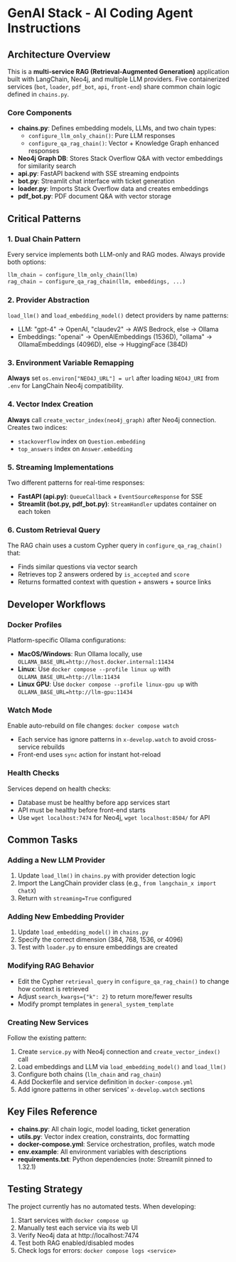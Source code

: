 # GenAI Stack - AI Coding Agent Instructions

## Architecture Overview

This is a **multi-service RAG (Retrieval-Augmented Generation)** application built with LangChain, Neo4j, and multiple LLM providers. Five containerized services (`bot`, `loader`, `pdf_bot`, `api`, `front-end`) share common chain logic defined in `chains.py`.

### Core Components
- **chains.py**: Defines embedding models, LLMs, and two chain types:
  - `configure_llm_only_chain()`: Pure LLM responses
  - `configure_qa_rag_chain()`: Vector + Knowledge Graph enhanced responses
- **Neo4j Graph DB**: Stores Stack Overflow Q&A with vector embeddings for similarity search
- **api.py**: FastAPI backend with SSE streaming endpoints
- **bot.py**: Streamlit chat interface with ticket generation
- **loader.py**: Imports Stack Overflow data and creates embeddings
- **pdf_bot.py**: PDF document Q&A with vector storage

## Critical Patterns

### 1. Dual Chain Pattern
Every service implements both LLM-only and RAG modes. Always provide both options:
```python
llm_chain = configure_llm_only_chain(llm)
rag_chain = configure_qa_rag_chain(llm, embeddings, ...)
```

### 2. Provider Abstraction
`load_llm()` and `load_embedding_model()` detect providers by name patterns:
- LLM: "gpt-4" → OpenAI, "claudev2" → AWS Bedrock, else → Ollama
- Embeddings: "openai" → OpenAIEmbeddings (1536D), "ollama" → OllamaEmbeddings (4096D), else → HuggingFace (384D)

### 3. Environment Variable Remapping
**Always** set `os.environ["NEO4J_URL"] = url` after loading `NEO4J_URI` from `.env` for LangChain Neo4j compatibility.

### 4. Vector Index Creation
**Always** call `create_vector_index(neo4j_graph)` after Neo4j connection. Creates two indices:
- `stackoverflow` index on `Question.embedding`
- `top_answers` index on `Answer.embedding`

### 5. Streaming Implementations
Two different patterns for real-time responses:
- **FastAPI (api.py)**: `QueueCallback` + `EventSourceResponse` for SSE
- **Streamlit (bot.py, pdf_bot.py)**: `StreamHandler` updates container on each token

### 6. Custom Retrieval Query
The RAG chain uses a custom Cypher query in `configure_qa_rag_chain()` that:
- Finds similar questions via vector search
- Retrieves top 2 answers ordered by `is_accepted` and `score`
- Returns formatted context with question + answers + source links

## Developer Workflows

### Docker Profiles
Platform-specific Ollama configurations:
- **MacOS/Windows**: Run Ollama locally, use `OLLAMA_BASE_URL=http://host.docker.internal:11434`
- **Linux**: Use `docker compose --profile linux up` with `OLLAMA_BASE_URL=http://llm:11434`
- **Linux GPU**: Use `docker compose --profile linux-gpu up` with `OLLAMA_BASE_URL=http://llm-gpu:11434`

### Watch Mode
Enable auto-rebuild on file changes: `docker compose watch`
- Each service has ignore patterns in `x-develop.watch` to avoid cross-service rebuilds
- Front-end uses `sync` action for instant hot-reload

### Health Checks
Services depend on health checks:
- Database must be healthy before app services start
- API must be healthy before front-end starts
- Use `wget localhost:7474` for Neo4j, `wget localhost:8504/` for API

## Common Tasks

### Adding a New LLM Provider
1. Update `load_llm()` in `chains.py` with provider detection logic
2. Import the LangChain provider class (e.g., `from langchain_x import ChatX`)
3. Return with `streaming=True` configured

### Adding New Embedding Provider
1. Update `load_embedding_model()` in `chains.py`
2. Specify the correct dimension (384, 768, 1536, or 4096)
3. Test with `loader.py` to ensure embeddings are created

### Modifying RAG Behavior
- Edit the Cypher `retrieval_query` in `configure_qa_rag_chain()` to change how context is retrieved
- Adjust `search_kwargs={"k": 2}` to return more/fewer results
- Modify prompt templates in `general_system_template`

### Creating New Services
Follow the existing pattern:
1. Create `service.py` with Neo4j connection and `create_vector_index()` call
2. Load embeddings and LLM via `load_embedding_model()` and `load_llm()`
3. Configure both chains (`llm_chain` and `rag_chain`)
4. Add Dockerfile and service definition in `docker-compose.yml`
5. Add ignore patterns in other services' `x-develop.watch` sections

## Key Files Reference
- **chains.py**: All chain logic, model loading, ticket generation
- **utils.py**: Vector index creation, constraints, doc formatting
- **docker-compose.yml**: Service orchestration, profiles, watch mode
- **env.example**: All environment variables with descriptions
- **requirements.txt**: Python dependencies (note: Streamlit pinned to 1.32.1)

## Testing Strategy
The project currently has no automated tests. When developing:
1. Start services with `docker compose up`
2. Manually test each service via its web UI
3. Verify Neo4j data at http://localhost:7474
4. Test both RAG enabled/disabled modes
5. Check logs for errors: `docker compose logs <service>`
